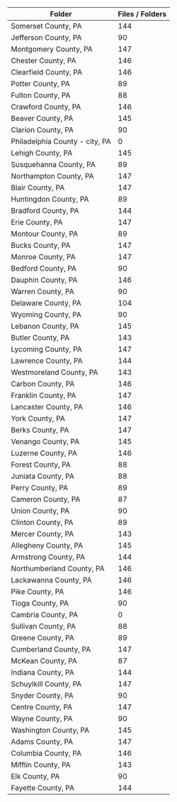 | Folder                         |   Files / Folders |
|--------------------------------|-------------------|
| Somerset County, PA            |               144 |
| Jefferson County, PA           |                90 |
| Montgomery County, PA          |               147 |
| Chester County, PA             |               146 |
| Clearfield County, PA          |               146 |
| Potter County, PA              |                89 |
| Fulton County, PA              |                88 |
| Crawford County, PA            |               146 |
| Beaver County, PA              |               145 |
| Clarion County, PA             |                90 |
| Philadelphia County - city, PA |                 0 |
| Lehigh County, PA              |               145 |
| Susquehanna County, PA         |                89 |
| Northampton County, PA         |               147 |
| Blair County, PA               |               147 |
| Huntingdon County, PA          |                89 |
| Bradford County, PA            |               144 |
| Erie County, PA                |               147 |
| Montour County, PA             |                89 |
| Bucks County, PA               |               147 |
| Monroe County, PA              |               147 |
| Bedford County, PA             |                90 |
| Dauphin County, PA             |               146 |
| Warren County, PA              |                90 |
| Delaware County, PA            |               104 |
| Wyoming County, PA             |                90 |
| Lebanon County, PA             |               145 |
| Butler County, PA              |               143 |
| Lycoming County, PA            |               147 |
| Lawrence County, PA            |               144 |
| Westmoreland County, PA        |               143 |
| Carbon County, PA              |               146 |
| Franklin County, PA            |               147 |
| Lancaster County, PA           |               146 |
| York County, PA                |               147 |
| Berks County, PA               |               147 |
| Venango County, PA             |               145 |
| Luzerne County, PA             |               146 |
| Forest County, PA              |                88 |
| Juniata County, PA             |                88 |
| Perry County, PA               |                89 |
| Cameron County, PA             |                87 |
| Union County, PA               |                90 |
| Clinton County, PA             |                89 |
| Mercer County, PA              |               143 |
| Allegheny County, PA           |               145 |
| Armstrong County, PA           |               144 |
| Northumberland County, PA      |               146 |
| Lackawanna County, PA          |               146 |
| Pike County, PA                |               146 |
| Tioga County, PA               |                90 |
| Cambria County, PA             |                 0 |
| Sullivan County, PA            |                88 |
| Greene County, PA              |                89 |
| Cumberland County, PA          |               147 |
| McKean County, PA              |                87 |
| Indiana County, PA             |               144 |
| Schuylkill County, PA          |               147 |
| Snyder County, PA              |                90 |
| Centre County, PA              |               147 |
| Wayne County, PA               |                90 |
| Washington County, PA          |               145 |
| Adams County, PA               |               147 |
| Columbia County, PA            |               146 |
| Mifflin County, PA             |               143 |
| Elk County, PA                 |                90 |
| Fayette County, PA             |               144 |